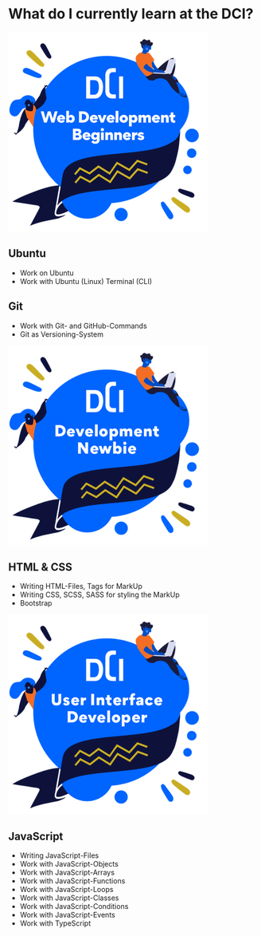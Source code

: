 # What do I currently learn at the DCI?

![WebDev Beginner](./badges/Digital%20Career%20Institute%20-%20Beginner%20-%202023-08-11.png)

## Ubuntu

- Work on Ubuntu
- Work with Ubuntu (Linux) Terminal (CLI)

## Git

- Work with Git- and GitHub-Commands
- Git as Versioning-System

![WebDev NewBie](./badges/Digital%20Career%20Institute%20-%20Development%20newbie%20-%202023-10-07.png)

## HTML & CSS

- Writing HTML-Files, Tags for MarkUp
- Writing CSS, SCSS, SASS for styling the MarkUp
- Bootstrap

![WebDev Interface Developer](./badges/Digital%20Career%20Institute%20-%20User%20Interface%20developer%20-%202023-10-07.png)

## JavaScript

- Writing JavaScript-Files
- Work with JavaScript-Objects
- Work with JavaScript-Arrays
- Work with JavaScript-Functions
- Work with JavaScript-Loops
- Work with JavaScript-Classes
- Work with JavaScript-Conditions
- Work with JavaScript-Events
- Work with TypeScript

<!-- ![WebDev Frontend Developer](./badges/Digital%20Career%20Institute%20-%20Frontend%20developer%20-%202023-10-07.png) -->
